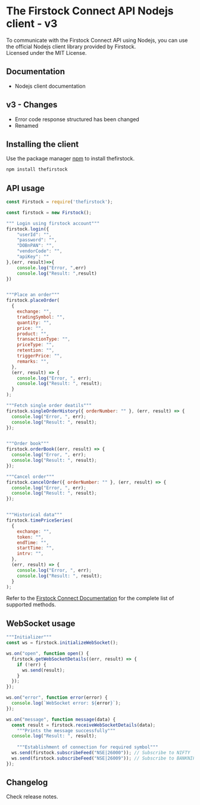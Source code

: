 # The Firstock Connect API Nodejs client - v3  


To communicate with the Firstock Connect API using Nodejs, you can use the official Nodejs client library provided by Firstock.
<br /> Licensed under the MIT License.

## Documentation 
* Nodejs client documentation

## v3 - Changes 
* Error code response structured has been changed
* Renamed

## Installing the client 
Use the package manager [npm](https://www.npmjs.com/) to install thefirstock.

```bash
npm install thefirstock
```

## API usage 

```javascript
const Firstock = require('thefirstock');

const firstock = new Firstock();

""" Login using firstock account"""
firstock.login({
    "userId": "",
    "password": "",
    "DOBnPAN": "",
    "vendorCode": "",
    "apiKey": ""
},(err, result)=>{
    console.log("Error, ",err)
    console.log("Result: ",result)
})


"""Place an order"""
firstock.placeOrder(
  {
    exchange: "",
    tradingSymbol: "",
    quantity: "",
    price: "",
    product: "",
    transactionType: "",
    priceType: "",
    retention: "",
    triggerPrice: "",
    remarks: "",
  },
  (err, result) => {
    console.log("Error, ", err);
    console.log("Result: ", result);
  }
);

"""Fetch single order deatils"""
firstock.singleOrderHistory({ orderNumber: "" }, (err, result) => {
  console.log("Error, ", err);
  console.log("Result: ", result);
});


"""Order book"""
firstock.orderBook((err, result) => {
  console.log("Error, ", err);
  console.log("Result: ", result);
});

"""Cancel order"""
firstock.cancelOrder({ orderNumber: "" }, (err, result) => {
  console.log("Error, ", err);
  console.log("Result: ", result);
});


"""Historical data""" 
firstock.timePriceSeries(
  {
    exchange: "",
    token: "",
    endTime: "",
    startTime: "",
    intrv: "",
  },
  (err, result) => {
    console.log("Error, ", err);
    console.log("Result: ", result);
  }
);
```
Refer to the [Firstock Connect Documentation](https://connect.thefirstock.com/)  for the complete list of supported methods.

## WebSocket usage 
```javascript
"""Initializer"""
const ws = firstock.initializeWebSocket();

ws.on("open", function open() {
  firstock.getWebSocketDetails((err, result) => {
    if (!err) {
      ws.send(result);
    }
  });
});

ws.on("error", function error(error) {
  console.log(`WebSocket error: ${error}`);
});

ws.on("message", function message(data) {
  const result = firstock.receiveWebSocketDetails(data);
    """Prints the message successfully"""
  console.log("Result: ", result);
   
    """Establishment of connection for required symbol"""
  ws.send(firstock.subscribeFeed("NSE|26000")); // Subscribe to NIFTY
  ws.send(firstock.subscribeFeed("NSE|26009")); // Subscribe to BANKNIFTY
});
```



## Changelog
Check release notes.







